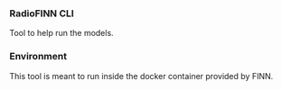 ### RadioFINN CLI 

Tool to help run the models. 



### Environment 
This tool is meant to run inside the docker container provided by FINN. 




